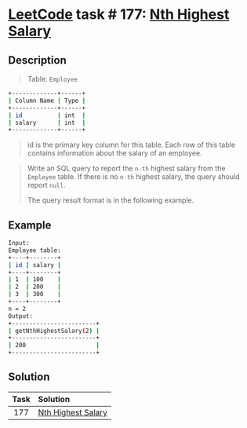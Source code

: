 # [LeetCode][leetcode] task # 177: [Nth Highest Salary][task]

Description
-----------

> Table: `Employee`
```sh
+-------------+------+
| Column Name | Type |
+-------------+------+
| id          | int  |
| salary      | int  |
+-------------+------+
```
> id is the primary key column for this table.
> Each row of this table contains information about the salary of an employee.

> Write an SQL query to report the `n-th` highest salary from the `Employee` table.
> If there is no `n-th` highest salary, the query should report `null`.
> 
> The query result format is in the following example.

Example
-------

```sh
Input: 
Employee table:
+----+--------+
| id | salary |
+----+--------+
| 1  | 100    |
| 2  | 200    |
| 3  | 300    |
+----+--------+
n = 2
Output: 
+------------------------+
| getNthHighestSalary(2) |
+------------------------+
| 200                    |
+------------------------+
```

Solution
--------

| Task | Solution                       |
|:----:|:-------------------------------|
| 177  | [Nth Highest Salary][solution] |


[leetcode]: <http://leetcode.com/>
[task]: <https://leetcode.com/problems/nth-highest-salary/>
[solution]: <https://github.com/wellaxis/witalis-jkit/blob/main/module/tasks/src/main/java/com/witalis/jkit/tasks/core/task/leetcode/h2/p177/option/Practice.java>
